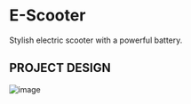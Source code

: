 # E-Scooter

Stylish electric scooter with a powerful battery.


## PROJECT DESIGN

![image](https://github.com/rxfr-dvpr/E-Scooter/assets/99332462/45c59c97-1322-4c2a-81c9-48bd0666bdcb)

